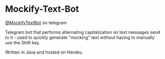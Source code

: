# Mockify-Text-Bot
[@MockifyTextBot](https://t.me/MockifyTextBot) on telegram 

Telegram bot that performs alternating capitalization on text messages send to it - used to quickly generate "mocking" text without having to manually use the Shift key. 

Written in Java and hosted on Heroku.

